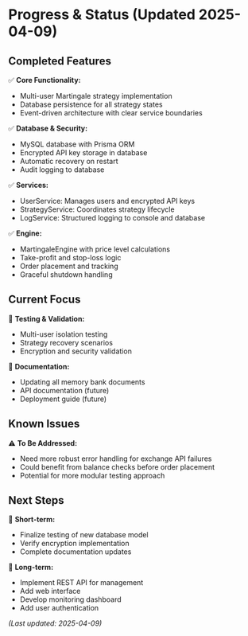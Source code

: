 # Progress & Status (Updated 2025-04-09)

## Completed Features

✅ **Core Functionality:**
- Multi-user Martingale strategy implementation
- Database persistence for all strategy states
- Event-driven architecture with clear service boundaries

✅ **Database & Security:**
- MySQL database with Prisma ORM
- Encrypted API key storage in database
- Automatic recovery on restart
- Audit logging to database

✅ **Services:**
- UserService: Manages users and encrypted API keys
- StrategyService: Coordinates strategy lifecycle
- LogService: Structured logging to console and database

✅ **Engine:**
- MartingaleEngine with price level calculations
- Take-profit and stop-loss logic
- Order placement and tracking
- Graceful shutdown handling

## Current Focus

🔧 **Testing & Validation:**
- Multi-user isolation testing
- Strategy recovery scenarios
- Encryption and security validation

🔧 **Documentation:**
- Updating all memory bank documents
- API documentation (future)
- Deployment guide (future)

## Known Issues

⚠️ **To Be Addressed:**
- Need more robust error handling for exchange API failures
- Could benefit from balance checks before order placement
- Potential for more modular testing approach

## Next Steps

🚀 **Short-term:**
- Finalize testing of new database model
- Verify encryption implementation
- Complete documentation updates

🚀 **Long-term:**
- Implement REST API for management
- Add web interface
- Develop monitoring dashboard
- Add user authentication

*(Last updated: 2025-04-09)*
